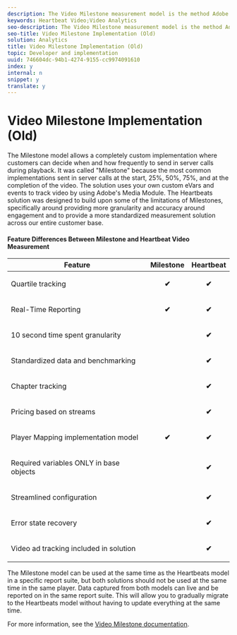 ```yaml
---
description: The Video Milestone measurement model is the method Adobe supported to track video prior to the newer Heartbeats method. This has since been replaced by the Video Analytics (Heartbeats) model.
keywords: Heartbeat Video;Video Analytics
seo-description: The Video Milestone measurement model is the method Adobe supported to track video prior to the newer Heartbeats method. This has since been replaced by the Video Analytics (Heartbeats) model.
seo-title: Video Milestone Implementation (Old)
solution: Analytics
title: Video Milestone Implementation (Old)
topic: Developer and implementation
uuid: 746604dc-94b1-4274-9155-cc9974091610
index: y
internal: n
snippet: y
translate: y
---
```


# Video Milestone Implementation (Old)

The Milestone model allows a completely custom implementation where customers can decide when and how frequently to send in server calls during playback. It was called "Milestone" because the most common implementations sent in server calls at the start, 25%, 50%, 75%, and at the completion of the video. The solution uses your own custom eVars and events to track video by using Adobe's Media Module. The Heartbeats solution was designed to build upon some of the limitations of Milestones, specifically around providing more granularity and accuracy around engagement and to provide a more standardized measurement solution across our entire customer base. 

#### Feature Differences Between Milestone and Heartbeat Video Measurement
<table id="table_1B3C2797AA6F4DBF90166485CD3353C2">  
 <thead> 
  <tr> 
   <th colname="col1" align="center" class="entry"> Feature </th> 
   <th colname="col2" align="center" class="entry"> Milestone </th> 
   <th colname="col3" align="center" class="entry"> Heartbeat </th> 
  </tr> 
 </thead>
 <tbody> 
  <tr> 
   <td colname="col1"> <p>Quartile tracking </p> </td> 
   <td colname="col2" align="center" valign="middle"><b>✔</b> </td> 
   <td colname="col3" align="center" valign="middle"><b>✔</b> </td> 
  </tr> 
  <tr> 
   <td colname="col1"> <p>Real-Time Reporting </p> </td> 
   <td colname="col2" align="center" valign="middle"><b>✔</b> </td> 
   <td colname="col3" align="center" valign="middle"><b>✔</b> </td> 
  </tr> 
  <tr> 
   <td colname="col1"> <p>10 second time spent granularity </p> </td> 
   <td colname="col2" align="center" valign="middle"></td> 
   <td colname="col3" align="center" valign="middle"><b>✔</b> </td> 
  </tr> 
  <tr> 
   <td colname="col1"> <p>Standardized data and benchmarking </p> </td> 
   <td colname="col2" align="center" valign="middle"></td> 
   <td colname="col3" align="center" valign="middle"><b>✔</b> </td> 
  </tr> 
  <tr> 
   <td colname="col1"> <p>Chapter tracking </p> </td> 
   <td colname="col2" align="center" valign="middle"></td> 
   <td colname="col3" align="center" valign="middle"><b>✔</b> </td> 
  </tr> 
  <tr> 
   <td colname="col1"> <p>Pricing based on streams </p> </td> 
   <td colname="col2" align="center"></td> 
   <td colname="col3" valign="middle" align="center"><b>✔</b> </td> 
  </tr> 
  <tr> 
   <td colname="col1"> <p>Player Mapping implementation model </p> </td> 
   <td colname="col2" align="center" valign="middle"><b>✔</b> </td> 
   <td colname="col3" valign="middle" align="center"><b>✔</b> </td> 
  </tr> 
  <tr> 
   <td colname="col1"> <p>Required variables ONLY in base objects </p> </td> 
   <td colname="col2" align="center"></td> 
   <td colname="col3" valign="middle" align="center"><b>✔</b> </td> 
  </tr> 
  <tr> 
   <td colname="col1"> <p>Streamlined configuration </p> </td> 
   <td colname="col2" align="center"></td> 
   <td colname="col3" valign="middle" align="center"><b>✔</b> </td> 
  </tr> 
  <tr> 
   <td colname="col1"> <p>Error state recovery </p> </td> 
   <td colname="col2" align="center"></td> 
   <td colname="col3" align="center" valign="middle"><b>✔</b> </td> 
  </tr> 
  <tr> 
   <td colname="col1"> <p>Video ad tracking included in solution </p> </td> 
   <td colname="col2" align="center"></td> 
   <td colname="col3" valign="middle" align="center"><b>✔</b> </td> 
  </tr> 
 </tbody> 
</table>

The Milestone model can be used at the same time as the Heartbeats model in a specific report suite, but both solutions should not be used at the same time in the same player. Data captured from both models can live and be reported on in the same report suite. This will allow you to gradually migrate to the Heartbeats model without having to update everything at the same time. 

For more information, see the [ Video Milestone documentation](https://marketing.adobe.com/resources/help/en_US/sc/appmeasurement/video/). 
